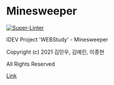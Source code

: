 # Minesweeper

[![Super-Linter](https://github.com/jhleekr/minesweeper/actions/workflows/lint.yml/badge.svg)](https://github.com/marketplace/actions/super-linter)

IDEV Project 'WEBStudy' - Minesweeper

Copyright (c) 2021 김민우, 김예린, 이종현

All Rights Reserved

[Link](https://minesweeper.bfy.kr/)
